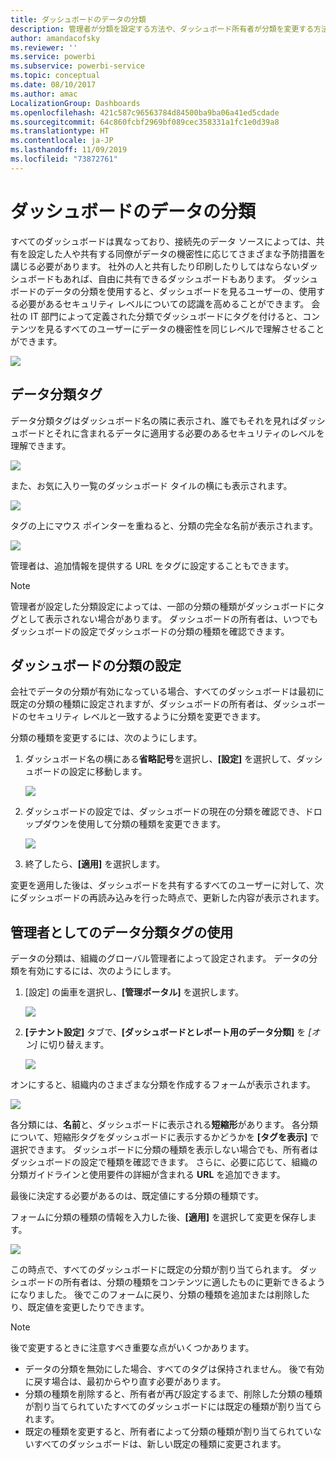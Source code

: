 ```yaml
---
title: ダッシュボードのデータの分類
description: 管理者が分類を設定する方法や、ダッシュボード所有者が分類を変更する方法など、ダッシュボードのデータの分類について説明します。
author: amandacofsky
ms.reviewer: ''
ms.service: powerbi
ms.subservice: powerbi-service
ms.topic: conceptual
ms.date: 08/10/2017
ms.author: amac
LocalizationGroup: Dashboards
ms.openlocfilehash: 421c587c96563784d84500ba9ba06a41ed5cdade
ms.sourcegitcommit: 64c860fcbf2969bf089cec358331a1fc1e0d39a8
ms.translationtype: HT
ms.contentlocale: ja-JP
ms.lasthandoff: 11/09/2019
ms.locfileid: "73872761"
---
```

# <a name="dashboard-data-classification"></a>ダッシュボードのデータの分類
すべてのダッシュボードは異なっており、接続先のデータ ソースによっては、共有を設定した人や共有する同僚がデータの機密性に応じてさまざまな予防措置を講じる必要があります。 社外の人と共有したり印刷したりしてはならないダッシュボードもあれば、自由に共有できるダッシュボードもあります。 ダッシュボードのデータの分類を使用すると、ダッシュボードを見るユーザーの、使用する必要があるセキュリティ レベルについての認識を高めることができます。 会社の IT 部門によって定義された分類でダッシュボードにタグを付けると、コンテンツを見るすべてのユーザーにデータの機密性を同じレベルで理解させることができます。

![](media/service-data-classification/dashboard_tagged_as_hbi.png)

## <a name="data-classification-tags"></a>データ分類タグ
データ分類タグはダッシュボード名の隣に表示され、誰でもそれを見ればダッシュボードとそれに含まれるデータに適用する必要のあるセキュリティのレベルを理解できます。

![](media/service-data-classification/tag_next_to_title.png)

また、お気に入り一覧のダッシュボード タイルの横にも表示されます。

![](media/service-data-classification/tag_on_dashboard_tile.png)

タグの上にマウス ポインターを重ねると、分類の完全な名前が表示されます。

![](media/service-data-classification/tag_tooltip.png)

管理者は、追加情報を提供する URL をタグに設定することもできます。

> [!NOTE]
> 管理者が設定した分類設定によっては、一部の分類の種類がダッシュボードにタグとして表示されない場合があります。 ダッシュボードの所有者は、いつでもダッシュボードの設定でダッシュボードの分類の種類を確認できます。
> 
> 

## <a name="setting-a-dashboards-classification"></a>ダッシュボードの分類の設定
会社でデータの分類が有効になっている場合、すべてのダッシュボードは最初に既定の分類の種類に設定されますが、ダッシュボードの所有者は、ダッシュボードのセキュリティ レベルと一致するように分類を変更できます。

分類の種類を変更するには、次のようにします。

1. ダッシュボード名の横にある**省略記号**を選択し、**[設定]** を選択して、ダッシュボードの設定に移動します。
   
    ![](media/service-data-classification/dashboard_settings.png)
2. ダッシュボードの設定では、ダッシュボードの現在の分類を確認でき、ドロップダウンを使用して分類の種類を変更できます。
   
    ![](media/service-data-classification/classification_setting_dropdown.png)
3. 終了したら、**[適用]** を選択します。

変更を適用した後は、ダッシュボードを共有するすべてのユーザーに対して、次にダッシュボードの再読み込みを行った時点で、更新した内容が表示されます。

## <a name="working-with-data-classification-tags-as-an-admin"></a>管理者としてのデータ分類タグの使用
データの分類は、組織のグローバル管理者によって設定されます。 データの分類を有効にするには、次のようにします。

1. [設定] の歯車を選択し、**[管理ポータル]** を選択します。
   
    ![](media/service-data-classification/admin_portal_in_settings.png)
2. **[テナント設定]** タブで、**[ダッシュボードとレポート用のデータ分類]** を *[オン]* に切り替えます。
   
    ![](media/service-data-classification/data_classification_switch_location.png)

オンにすると、組織内のさまざまな分類を作成するフォームが表示されます。

![](media/service-data-classification/blank_classification_form.png)

各分類には、**名前**と、ダッシュボードに表示される**短縮形**があります。 各分類について、短縮形タグをダッシュボードに表示するかどうかを **[タグを表示]** で選択できます。 ダッシュボードに分類の種類を表示しない場合でも、所有者はダッシュボードの設定で種類を確認できます。 さらに、必要に応じて、組織の分類ガイドラインと使用要件の詳細が含まれる **URL** を追加できます。  

最後に決定する必要があるのは、既定値にする分類の種類です。  

フォームに分類の種類の情報を入力した後、**[適用]** を選択して変更を保存します。

![](media/service-data-classification/filled_in_classification_form.png)

この時点で、すべてのダッシュボードに既定の分類が割り当てられます。 ダッシュボードの所有者は、分類の種類をコンテンツに適したものに更新できるようになりました。 後でこのフォームに戻り、分類の種類を追加または削除したり、既定値を変更したりできます。  

> [!NOTE]
> 後で変更するときに注意すべき重要な点がいくつかあります。
> 
> * データの分類を無効にした場合、すべてのタグは保持されません。 後で有効に戻す場合は、最初からやり直す必要があります。  
> * 分類の種類を削除すると、所有者が再び設定するまで、削除した分類の種類が割り当てられていたすべてのダッシュボードには既定の種類が割り当てられます。  
> * 既定の種類を変更すると、所有者によって分類の種類が割り当てられていないすべてのダッシュボードは、新しい既定の種類に変更されます。
> 
> 

